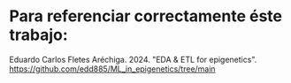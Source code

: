 # Para referenciar correctamente éste trabajo:

Eduardo Carlos Fletes Aréchiga. 2024. "EDA & ETL for epigenetics". https://github.com/edd885/ML_in_epigenetics/tree/main
